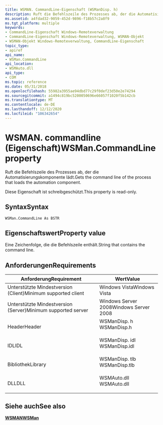 ```yaml
---
title: WSMAN. CommandLine-Eigenschaft (WSManDisp. h)
description: Ruft die Befehlszeile des Prozesses ab, der die Automatisierungskomponente lädt.
ms.assetid: a4fdad32-9059-452d-9896-f18b57c2a8f9
ms.tgt_platform: multiple
keywords:
- CommandLine-Eigenschaft Windows-Remoteverwaltung
- CommandLine-Eigenschaft Windows-Remoteverwaltung, WSMAN-Objekt
- WSMAN-Objekt Windows-Remoteverwaltung, CommandLine-Eigenschaft
topic_type:
- apiref
api_name:
- WSMan.CommandLine
api_location:
- WSMAuto.dll
api_type:
- COM
ms.topic: reference
ms.date: 05/31/2018
ms.openlocfilehash: 55982a3955ae94dbd77c29f0def23d50e2e74294
ms.sourcegitcommit: a1494c819bc5200050696e66057f1020f5b142cb
ms.translationtype: MT
ms.contentlocale: de-DE
ms.lasthandoff: 12/12/2020
ms.locfileid: "106342654"
---
```

# <a name="wsmancommandline-property"></a><span data-ttu-id="9d95c-106">WSMAN. commandline (Eigenschaft)</span><span class="sxs-lookup"><span data-stu-id="9d95c-106">WSMan.CommandLine property</span></span>

<span data-ttu-id="9d95c-107">Ruft die Befehlszeile des Prozesses ab, der die Automatisierungskomponente lädt.</span><span class="sxs-lookup"><span data-stu-id="9d95c-107">Gets the command line of the process that loads the automation component.</span></span>

<span data-ttu-id="9d95c-108">Diese Eigenschaft ist schreibgeschützt.</span><span class="sxs-lookup"><span data-stu-id="9d95c-108">This property is read-only.</span></span>

## <a name="syntax"></a><span data-ttu-id="9d95c-109">Syntax</span><span class="sxs-lookup"><span data-stu-id="9d95c-109">Syntax</span></span>


```VB
WSMan.CommandLine As BSTR
```



## <a name="property-value"></a><span data-ttu-id="9d95c-110">Eigenschaftswert</span><span class="sxs-lookup"><span data-stu-id="9d95c-110">Property value</span></span>

<span data-ttu-id="9d95c-111">Eine Zeichenfolge, die die Befehlszeile enthält.</span><span class="sxs-lookup"><span data-stu-id="9d95c-111">String that contains the command line.</span></span>

## <a name="requirements"></a><span data-ttu-id="9d95c-112">Anforderungen</span><span class="sxs-lookup"><span data-stu-id="9d95c-112">Requirements</span></span>



| <span data-ttu-id="9d95c-113">Anforderung</span><span class="sxs-lookup"><span data-stu-id="9d95c-113">Requirement</span></span> | <span data-ttu-id="9d95c-114">Wert</span><span class="sxs-lookup"><span data-stu-id="9d95c-114">Value</span></span> |
|-------------------------------------|------------------------------------------------------------------------------------------|
| <span data-ttu-id="9d95c-115">Unterstützte Mindestversion (Client)</span><span class="sxs-lookup"><span data-stu-id="9d95c-115">Minimum supported client</span></span><br/> | <span data-ttu-id="9d95c-116">Windows Vista</span><span class="sxs-lookup"><span data-stu-id="9d95c-116">Windows Vista</span></span><br/>                                                                 |
| <span data-ttu-id="9d95c-117">Unterstützte Mindestversion (Server)</span><span class="sxs-lookup"><span data-stu-id="9d95c-117">Minimum supported server</span></span><br/> | <span data-ttu-id="9d95c-118">Windows Server 2008</span><span class="sxs-lookup"><span data-stu-id="9d95c-118">Windows Server 2008</span></span><br/>                                                           |
| <span data-ttu-id="9d95c-119">Header</span><span class="sxs-lookup"><span data-stu-id="9d95c-119">Header</span></span><br/>                   | <dl> <span data-ttu-id="9d95c-120"><dt>WSManDisp. h</dt></span><span class="sxs-lookup"><span data-stu-id="9d95c-120"><dt>WSManDisp.h</dt></span></span> </dl>   |
| <span data-ttu-id="9d95c-121">IDL</span><span class="sxs-lookup"><span data-stu-id="9d95c-121">IDL</span></span><br/>                      | <dl> <span data-ttu-id="9d95c-122"><dt>WSManDisp. idl</dt></span><span class="sxs-lookup"><span data-stu-id="9d95c-122"><dt>WSManDisp.idl</dt></span></span> </dl> |
| <span data-ttu-id="9d95c-123">Bibliothek</span><span class="sxs-lookup"><span data-stu-id="9d95c-123">Library</span></span><br/>                  | <dl> <span data-ttu-id="9d95c-124"><dt>WSManDisp. tlb</dt></span><span class="sxs-lookup"><span data-stu-id="9d95c-124"><dt>WSManDisp.tlb</dt></span></span> </dl> |
| <span data-ttu-id="9d95c-125">DLL</span><span class="sxs-lookup"><span data-stu-id="9d95c-125">DLL</span></span><br/>                      | <dl> <span data-ttu-id="9d95c-126"><dt>WSMAuto.dll</dt></span><span class="sxs-lookup"><span data-stu-id="9d95c-126"><dt>WSMAuto.dll</dt></span></span> </dl>   |



## <a name="see-also"></a><span data-ttu-id="9d95c-127">Siehe auch</span><span class="sxs-lookup"><span data-stu-id="9d95c-127">See also</span></span>

<dl> <dt>

[<span data-ttu-id="9d95c-128">**WSMAN**</span><span class="sxs-lookup"><span data-stu-id="9d95c-128">**WSMan**</span></span>](wsman.md)
</dt> </dl>

 

 





